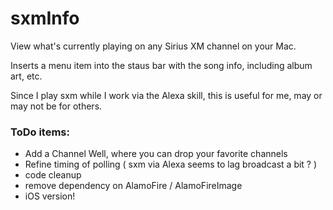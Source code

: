 # sxmInfo

View what's currently playing on any Sirius XM channel on your Mac.

Inserts a menu item into the staus bar with the song info, including album art, etc.

Since I play sxm while I work via the Alexa skill, this is useful for me, may or may not be for others.

### ToDo items:
* Add a Channel Well, where you can drop your favorite channels
* Refine timing of polling ( sxm via Alexa seems to lag broadcast a bit ? )
* code cleanup
* remove dependency on AlamoFire / AlamoFireImage
* iOS version!
